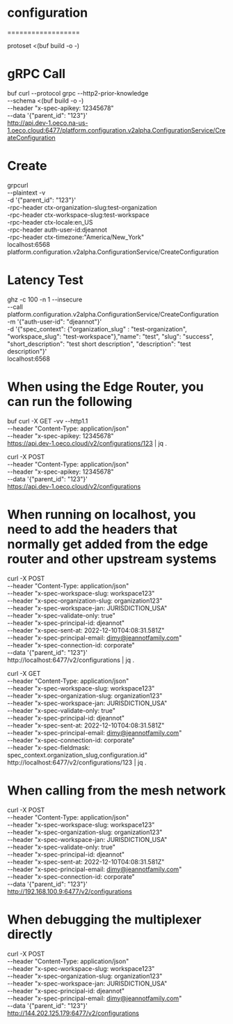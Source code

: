 # configuration

==================

protoset <(buf build -o -)

# gRPC Call
buf curl --protocol grpc --http2-prior-knowledge \
--schema <(buf build -o -) \
--header "x-spec-apikey: 12345678" \
--data '{"parent_id": "123"}' \
http://api.dev-1.oeco.na-us-1.oeco.cloud:6477/platform.configuration.v2alpha.ConfigurationService/CreateConfiguration

# Create
grpcurl \
--plaintext -v \
-d '{"parent_id": "123"}' \
-rpc-header ctx-organization-slug:test-organization \
-rpc-header ctx-workspace-slug:test-workspace \
-rpc-header ctx-locale:en_US \
-rpc-header auth-user-id:djeannot \
-rpc-header ctx-timezone:"America/New_York" \
localhost:6568 platform.configuration.v2alpha.ConfigurationService/CreateConfiguration

# Latency Test
ghz -c 100 -n 1 --insecure \
--call platform.configuration.v2alpha.ConfigurationService/CreateConfiguration \
-m '{"auth-user-id": "djeannot"}' \
-d '{"spec_context": {"organization_slug" : "test-organization", "workspace_slug": "test-workspace"},"name": "test", "slug": "success", "short_description": "test short description", "description": "test description"}' \
localhost:6568


# When using the Edge Router, you can run the following
buf curl -X GET -vv --http1.1 \
--header "Content-Type: application/json" \
--header "x-spec-apikey: 12345678" \
https://api.dev-1.oeco.cloud/v2/configurations/123 | jq .

curl -X POST \
--header "Content-Type: application/json" \
--header "x-spec-apikey: 12345678" \
--data '{"parent_id": "123"}' \
https://api.dev-1.oeco.cloud/v2/configurations


# When running on localhost, you need to add the headers that normally get added from the edge router and other upstream systems
curl -X POST \
--header "Content-Type: application/json" \
--header "x-spec-workspace-slug: workspace123" \
--header "x-spec-organization-slug: organization123" \
--header "x-spec-workspace-jan: JURISDICTION_USA" \
--header "x-spec-validate-only: true" \
--header "x-spec-principal-id: djeannot" \
--header "x-spec-sent-at: 2022-12-10T04:08:31.581Z" \
--header "x-spec-principal-email: dimy@jeannotfamily.com" \
--header "x-spec-connection-id: corporate" \
--data '{"parent_id": "123"}' \
http://localhost:6477/v2/configurations | jq .

curl -X GET \
--header "Content-Type: application/json" \
--header "x-spec-workspace-slug: workspace123" \
--header "x-spec-organization-slug: organization123" \
--header "x-spec-workspace-jan: JURISDICTION_USA" \
--header "x-spec-validate-only: true" \
--header "x-spec-principal-id: djeannot" \
--header "x-spec-sent-at: 2022-12-10T04:08:31.581Z" \
--header "x-spec-principal-email: dimy@jeannotfamily.com" \
--header "x-spec-connection-id: corporate" \
--header "x-spec-fieldmask: spec_context.organization_slug,configuration.id" \
http://localhost:6477/v2/configurations/123 | jq .

# When calling from the mesh network
curl -X POST \
--header "Content-Type: application/json" \
--header "x-spec-workspace-slug: workspace123" \
--header "x-spec-organization-slug: organization123" \
--header "x-spec-workspace-jan: JURISDICTION_USA" \
--header "x-spec-validate-only: true" \
--header "x-spec-principal-id: djeannot" \
--header "x-spec-sent-at: 2022-12-10T04:08:31.581Z" \
--header "x-spec-principal-email: dimy@jeannotfamily.com" \
--header "x-spec-connection-id: corporate" \
--data '{"parent_id": "123"}' \
http://192.168.100.9:6477/v2/configurations

# When debugging the multiplexer directly
curl -X POST \
--header "Content-Type: application/json" \
--header "x-spec-workspace-slug: workspace123" \
--header "x-spec-organization-slug: organization123" \
--header "x-spec-workspace-jan: JURISDICTION_USA" \
--header "x-spec-principal-id: djeannot" \
--header "x-spec-principal-email: dimy@jeannotfamily.com" \
--data '{"parent_id": "123"}' \
http://144.202.125.179:6477/v2/configurations
